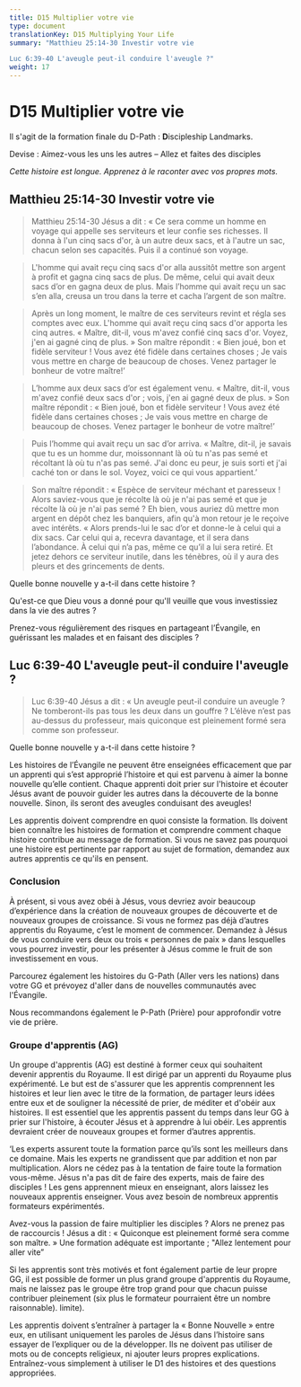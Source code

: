 ```yaml
---
title: D15 Multiplier votre vie
type: document
translationKey: D15 Multiplying Your Life
summary: "Matthieu 25:14-30 Investir votre vie	

Luc 6:39-40 L'aveugle peut-il conduire l'aveugle ?"
weight: 17
---
```

# D15 Multiplier votre vie

Il s'agit de la formation finale du D-Path : **D**iscipleship Landmarks.

Devise : Aimez-vous les uns les autres – Allez et faites des disciples

*Cette histoire est longue. Apprenez à le raconter avec vos propres mots.*

## Matthieu 25:14-30 Investir votre vie

>   Matthieu 25:14-30 Jésus a dit : « Ce sera comme un homme en voyage qui appelle ses serviteurs et leur confie ses richesses. Il donna à l'un cinq sacs d'or, à un autre deux sacs, et à l'autre un sac, chacun selon ses capacités. Puis il a continué son voyage.

>   L'homme qui avait reçu cinq sacs d'or alla aussitôt mettre son argent à profit et gagna cinq sacs de plus. De même, celui qui avait deux sacs d’or en gagna deux de plus. Mais l’homme qui avait reçu un sac s’en alla, creusa un trou dans la terre et cacha l’argent de son maître.

>   Après un long moment, le maître de ces serviteurs revint et régla ses comptes avec eux. L'homme qui avait reçu cinq sacs d'or apporta les cinq autres. « Maître, dit-il, vous m'avez confié cinq sacs d'or. Voyez, j'en ai gagné cinq de plus. » Son maître répondit : « Bien joué, bon et fidèle serviteur ! Vous avez été fidèle dans certaines choses ; Je vais vous mettre en charge de beaucoup de choses. Venez partager le bonheur de votre maître!’

>   L’homme aux deux sacs d’or est également venu. « Maître, dit-il, vous m'avez confié deux sacs d'or ; vois, j'en ai gagné deux de plus. » Son maître répondit : « Bien joué, bon et fidèle serviteur ! Vous avez été fidèle dans certaines choses ; Je vais vous mettre en charge de beaucoup de choses. Venez partager le bonheur de votre maître!’

>   Puis l’homme qui avait reçu un sac d’or arriva. « Maître, dit-il, je savais que tu es un homme dur, moissonnant là où tu n'as pas semé et récoltant là où tu n'as pas semé. J'ai donc eu peur, je suis sorti et j'ai caché ton or dans le sol. Voyez, voici ce qui vous appartient.’

>   Son maître répondit : « Espèce de serviteur méchant et paresseux ! Alors saviez-vous que je récolte là où je n'ai pas semé et que je récolte là où je n'ai pas semé ? Eh bien, vous auriez dû mettre mon argent en dépôt chez les banquiers, afin qu'à mon retour je le reçoive avec intérêts. « Alors prends-lui le sac d’or et donne-le à celui qui a dix sacs. Car celui qui a, recevra davantage, et il sera dans l’abondance. À celui qui n’a pas, même ce qu’il a lui sera retiré. Et jetez dehors ce serviteur inutile, dans les ténèbres, où il y aura des pleurs et des grincements de dents.

Quelle bonne nouvelle y a-t-il dans cette histoire ?

Qu'est-ce que Dieu vous a donné pour qu'Il veuille que vous investissiez dans la vie des autres ?

Prenez-vous régulièrement des risques en partageant l’Évangile, en guérissant les malades et en faisant des disciples ?

## Luc 6:39-40 L'aveugle peut-il conduire l'aveugle ?

>   Luc 6:39-40 Jésus a dit : « Un aveugle peut-il conduire un aveugle ? Ne tomberont-ils pas tous les deux dans un gouffre ? L’élève n’est pas au-dessus du professeur, mais quiconque est pleinement formé sera comme son professeur.

Quelle bonne nouvelle y a-t-il dans cette histoire ?

Les histoires de l’Évangile ne peuvent être enseignées efficacement que par un apprenti qui s’est approprié l’histoire et qui est parvenu à aimer la bonne nouvelle qu’elle contient. Chaque apprenti doit prier sur l'histoire et écouter Jésus avant de pouvoir guider les autres dans la découverte de la bonne nouvelle. Sinon, ils seront des aveugles conduisant des aveugles!

Les apprentis doivent comprendre en quoi consiste la formation. Ils doivent bien connaître les histoires de formation et comprendre comment chaque histoire contribue au message de formation. Si vous ne savez pas pourquoi une histoire est pertinente par rapport au sujet de formation, demandez aux autres apprentis ce qu'ils en pensent.

### Conclusion

À présent, si vous avez obéi à Jésus, vous devriez avoir beaucoup d’expérience dans la création de nouveaux groupes de découverte et de nouveaux groupes de croissance. Si vous ne formez pas déjà d’autres apprentis du Royaume, c’est le moment de commencer. Demandez à Jésus de vous conduire vers deux ou trois « personnes de paix » dans lesquelles vous pourrez investir, pour les présenter à Jésus comme le fruit de son investissement en vous.

Parcourez également les histoires du G-Path (Aller vers les nations) dans votre GG et prévoyez d'aller dans de nouvelles communautés avec l'Évangile.

Nous recommandons également le P-Path (Prière) pour approfondir votre vie de prière.

### Groupe d'apprentis (AG)

Un groupe d'apprentis (AG) est destiné à former ceux qui souhaitent devenir apprentis du Royaume. Il est dirigé par un apprenti du Royaume plus expérimenté. Le but est de s'assurer que les apprentis comprennent les histoires et leur lien avec le titre de la formation, de partager leurs idées entre eux et de souligner la nécessité de prier, de méditer et d'obéir aux histoires. Il est essentiel que les apprentis passent du temps dans leur GG à prier sur l'histoire, à écouter Jésus et à apprendre à lui obéir. Les apprentis devraient créer de nouveaux groupes et former d’autres apprentis.

‘Les experts assurent toute la formation parce qu’ils sont les meilleurs dans ce domaine. Mais les experts ne grandissent que par addition et non par multiplication. Alors ne cédez pas à la tentation de faire toute la formation vous-même. Jésus n'a pas dit de faire des experts, mais de faire des disciples ! Les gens apprennent mieux en enseignant, alors laissez les nouveaux apprentis enseigner. Vous avez besoin de nombreux apprentis formateurs expérimentés.

Avez-vous la passion de faire multiplier les disciples ? Alors ne prenez pas de raccourcis ! Jésus a dit : « Quiconque est pleinement formé sera comme son maître. » Une formation adéquate est importante ; "Allez lentement pour aller vite”

Si les apprentis sont très motivés et font également partie de leur propre GG, il est possible de former un plus grand groupe d'apprentis du Royaume, mais ne laissez pas le groupe être trop grand pour que chacun puisse contribuer pleinement (six plus le formateur pourraient être un nombre raisonnable). limite).

Les apprentis doivent s’entraîner à partager la « Bonne Nouvelle » entre eux, en utilisant uniquement les paroles de Jésus dans l’histoire sans essayer de l’expliquer ou de la développer. Ils ne doivent pas utiliser de mots ou de concepts religieux, ni ajouter leurs propres explications. Entraînez-vous simplement à utiliser le D1 des histoires et des questions appropriées.

